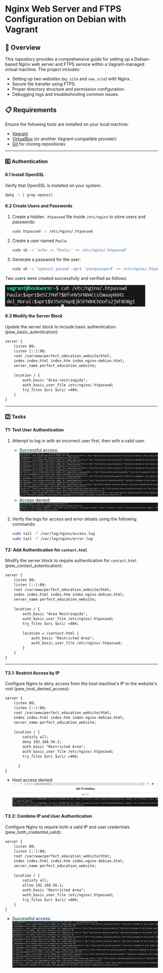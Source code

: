 # Nginx Web Server and FTPS Configuration on Debian with Vagrant

## 📖 Overview

This repository provides a comprehensive guide for setting up a Debian-based Nginx web server and FTPS service within a Vagrant-managed virtual machine. The project includes:

- Setting up two websites (`my_site` and `new_site`) with Nginx.
- Secure file transfer using FTPS.
- Proper directory structure and permission configuration.
- Debugging logs and troubleshooting common issues.

## 📋 Requirements

Ensure the following tools are installed on your local machine:

- [Vagrant](https://www.vagrantup.com/)
- [VirtualBox](https://www.virtualbox.org/) (or another Vagrant-compatible provider)
- [Git](https://git-scm.com/) for cloning repositories

---

### 6️⃣ Authentication

#### 6.1 Install OpenSSL

Verify that OpenSSL is installed on your system:

```bash
dpkg -l | grep openssl
```

#### 6.2 Create Users and Passwords

1. Create a hidden `.htpasswd` file inside `/etc/nginx` to store users and passwords:

   ```bash
   sudo htpasswd -c /etc/nginx/.htpasswd
   ```

2. Create a user named `Paula`:

   ```bash
   sudo sh -c "echo -n 'Paula:' >> /etc/nginx/.htpasswd"
   ```

3. Generate a password for the user:

   ```bash
   sudo sh -c "openssl passwd -apr1 'yourpassword' >> /etc/nginx/.htpasswd"
   ```

Two users were created successfully and verified as follows:

![imagen de cat](./ciphrated_user_pass.PNG)

#### 6.3 Modify the Server Block

Update the server block to include basic authentication (pew_basic_autentication):

```nginx
server {
    listen 80;
    listen [::]:80;
    root /var/www/perfect_education_website/html;
    index index.html index.htm index.nginx-debian.html;
    server_name perfect_education_website;

    location / {
        auth_basic "Área restringida";
        auth_basic_user_file /etc/nginx/.htpasswd;
        try_files $uri $uri/ =404;
    }
}
```

---

### 7️⃣ Tasks

#### T1: Test User Authentication

1. Attempt to log in with an incorrect user first, then with a valid user.

   - Successful access:
     ![imagen de access_success](./success_access.PNG)
   - Access denied:
     ![imagen error_access](./error_access.PNG)

2. Verify the logs for access and error details using the following commands:

   ```bash
   sudo tail -f /var/log/nginx/access.log
   sudo tail -f /var/log/nginx/error.log
   ```

#### T2: Add Authentication for `contact.html`

Modify the server block to require authentication for `contact.html` (pew_contact_autentication):

```nginx
server {
    listen 80;
    listen [::]:80;
    root /var/www/perfect_education_website/html;
    index index.html index.htm index.nginx-debian.html;
    server_name perfect_education_website;

    location / {
        auth_basic "Area Restringida";
        auth_basic_user_file /etc/nginx/.htpasswd;
        try_files $uri $uri/ =404;

        location = /contact.html {
            auth_basic "Restricted Area";
            auth_basic_user_file /etc/nginx/.htpasswd;
        }
    }
}
```

---

#### T3.1: Restrict Access by IP

Configure Nginx to deny access from the host machine's IP to the website's root (pew_host_denied_access):

```nginx
server {
    listen 80;
    listen [::]:80;
    root /var/www/perfect_education_website/html;
    index index.html index.htm index.nginx-debian.html;
    server_name perfect_education_website;

    location / {
        satisfy all;
        deny 192.168.56.1;
        auth_basic "Restricted Area";
        auth_basic_user_file /etc/nginx/.htpasswd;
        try_files $uri $uri/ =404;

      }
}
```

- Host access denied:
  ![foto access_host_denied_nav](./access_host_denied_nav.PNG)
  ![foto access_host_denied](./access_host_denied.PNG)

#### T3.2: Combine IP and User Authentication

Configure Nginx to require both a valid IP and user credentials (pew_both_credential_valid):

```nginx
server {
    listen 80;
    listen [::]:80;
    root /var/www/perfect_education_website/html;
    index index.html index.htm index.nginx-debian.html;
    server_name perfect_education_website;

    location / {
        satisfy all;
        allow 192.168.56.1;
        auth_basic "Restricted Area";
        auth_basic_user_file /etc/nginx/.htpasswd;
        try_files $uri $uri/ =404;
    }
}
```

- Successful access:
  ![foto access_host_satisfy_all](./access_host_satisfy_all.PNG)
